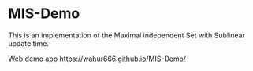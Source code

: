 # MIS-Demo

This is an implementation of the Maximal independent Set with Sublinear update time. 

Web demo app https://wahur666.github.io/MIS-Demo/
